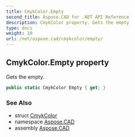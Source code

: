 ```yaml
---
title: CmykColor.Empty
second_title: Aspose.CAD for .NET API Reference
description: CmykColor property. Gets the empty
type: docs
weight: 10
url: /net/aspose.cad/cmykcolor/empty/
---
```

## CmykColor.Empty property

Gets the empty.

```csharp
public static CmykColor Empty { get; }
```

### See Also

* struct [CmykColor](../)
* namespace [Aspose.CAD](../../../aspose.cad/)
* assembly [Aspose.CAD](../../../)


